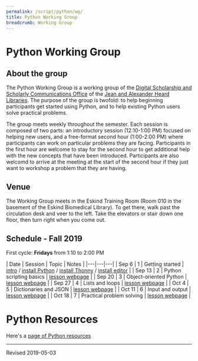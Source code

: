 ```yaml
---
permalink: /script/python/wg/
title: Python Working Group
breadcrumb: Working Group
---
```


# Python Working Group

## About the group

The Python Working Group is a working group of the [Digital Scholarship and Scholarly Communications Office](https://www.library.vanderbilt.edu/scholarly/) of the [Jean and Alexander Heard Libraries](https://www.library.vanderbilt.edu/).  The purpose of the group is twofold: to help beginning participants get started using Python, and to help existing Python users solve practical problems.

The group meets weekly throughout the semester.  Each session is composed of two parts: an introductory session (12:10-1:00 PM) focused on helping new users, and a free-format second hour (1:00-2:00 PM) where participants can work on particular problems they are facing.  Participants in the first hour are welcome to stay for the second hour to get additional help with the new concepts that have been introduced.  Participants are also welcomd to arrive at the meeting at the start of the second hour if they just want to workshop a problem that they are having.

## Venue

The Working Group meets in the Eskind Training Room (Room 010 in the basement of the Eskind Biomedical Library).  To get there, walk past the circulation desk and veer to the left.  Take the elevators or stair down one floor, then turn right when you come out.

## Schedule - Fall 2019

First cycle: **Fridays** from 1:10 to 2:00 PM

| Date | Session | Topic | Notes |
|---|---|---|
| Sep 6 | 1 | Getting started | [intro](../) / [install Python](../install/) / [install Thonny](../thonny/) / [install editor](../editor/) |
| Sep 13 | 2 | Python scripting basics | [lesson webpage](../basics/) |
| Sep 20 | 3 | Object-oriented Python | [lesson webpage](../object/) |
| Sep 27 | 4 | Lists and loops | [lesson webpage](../structures/) |
| Oct 4 | 5 | Dictionaries and JSON | [lesson webpage](../json/) |
| Oct 11 | 6 | Input and output | [lesson webpage](../inout/) |
| Oct 18 | 7 | Practical problem solving | [lesson webpage](../hack/) |

# Python Resources

Here's a [page of Python resources](../)

----
Revised 2019-05-03
